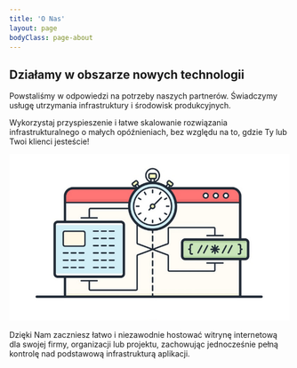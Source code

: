 ```yaml
---
title: 'O Nas'
layout: page
bodyClass: page-about
---
```


## Działamy w obszarze nowych technologii

Powstaliśmy w odpowiedzi na potrzeby naszych partnerów. Świadczymy usługę utrzymania infrastruktury i środowisk produkcyjnych.

Wykorzystaj przyspieszenie i łatwe skalowanie rozwiązania infrastrukturalnego o małych opóźnieniach, bez względu na to, gdzie Ty lub Twoi klienci jesteście!

<p align="center">
  <img src="/images/illustrations/speed.png">
</p>

Dzięki Nam zaczniesz łatwo i niezawodnie hostować witrynę internetową dla swojej firmy, organizacji lub projektu, zachowując jednocześnie pełną kontrolę nad podstawową infrastrukturą aplikacji.
